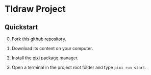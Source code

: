 # Tldraw Project

## Quickstart

 0. Fork this github repository.

 1. Download its content on your computer.

 2. Install the [pixi](https://pixi.sh/) package manager.

 3. Open a terminal in the project root folder and type `pixi run start`.
